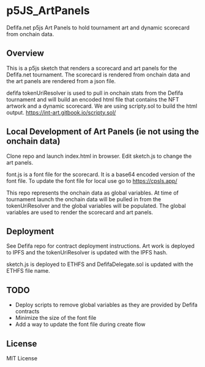 # p5JS_ArtPanels

Defifa.net p5js Art Panels to hold tournament art and dynamic scorecard from onchain data.

## Overview
This is a p5js sketch that renders a scorecard and art panels for the Defifa.net tournament. The scorecard is rendered from onchain data and the art panels are rendered from a json file.

defifa tokenUriResolver is used to pull in onchain stats from the Defifa tournament and will build an encoded html file that contains the NFT artwork and a dynamic scorecard. We are using scripty.sol to build the html output. https://int-art.gitbook.io/scripty.sol/ 

## Local Development of Art Panels (ie not using the onchain data)
Clone repo and launch index.html in browser.
Edit sketch.js to change the art panels.

font.js is a font file for the scorecard. It is a base64 encoded version of the font file. To update the font file for local use go to https://cpsls.app/

This repo represents the onchain data as global variables. At time of tournament launch the onchain data will be pulled in from the tokenUriResolver and the global variables will be populated. The global variables are used to render the scorecard and art panels.

## Deployment

See Defifa repo for contract deployment instructions.
Art work is deployed to IPFS and the tokenUriResolver is updated with the IPFS hash.

sketch.js is deployed to ETHFS and DefifaDelegate.sol is updated with the ETHFS file name.

## TODO
- Deploy scripts to remove global variables as they are provided by Defifa contracts
- Minimize the size of the font file
- Add a way to update the font file during create flow

## License
MIT License
